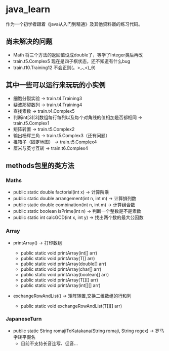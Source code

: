 # java_learn

作为一个初学者跟着《java从入门到精通》及其他资料敲的练习代码。

## 尚未解决的问题

- Math 将三个方法的返回值设成double了，等学了Integer类后再改
- train.t5.Complex5 现在是四子棋状态，还不知道有什么bug
- train.t10.Training12 不会正则(。>︿<)_θ)

## 其中一些可以运行来玩玩的小实例

- 细胞分裂实验 -> train.t4.Training3
- 斐波那契数列 -> train.t4.Training4
- 查找素数 -> train.t4.Complex5
- 判断int[3][3]数组每行每列以及每个对角线的值相加是否都相同 -> train.t5.Complex1
- 矩阵转置 -> train.t5.Complex2
- 输出杨辉三角 -> train.t5.Complex3（还有问题）
- 推箱子（固定地图） -> train.t5.Complex4
- 厘米与英寸互转 -> train.t6.Complex4

## methods包里的类方法

### Maths

- public static double factorial(int x) -> 计算阶乘
- public static double arrangement(int n, int m) -> 计算排列数
- public static double combination(int n, int m) -> 计算组合数
- public static boolean isPrime(int n) -> 判断一个整数是不是素数
- public static int calcGCD(int x, int y) -> 找出两个数的最大公因数

### Array

- printArray() -> 打印数组
    - public static void printArray(int[] arr)
    - public static <T> void printArray(T[] arr)
    - public static void printArray(double[] arr)
    - public static void printArray(char[] arr)
    - public static void printArray(boolean[] arr)
    - public static <T> void printArray(T[][] arr)
    - public static void printArray(int[][] arr)

- exchangeRowAndList() -> 矩阵转置,交换二维数组的行和列
    - public static <T> void exchangeRowAndList(T[][] arr)

### JapaneseTurn

- public static String romajiToKatakana(String romaji, String regex) -> 罗马字转平假名
    - 目前不支持长音连写、促音...